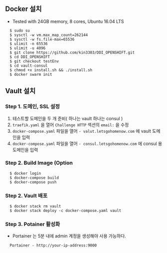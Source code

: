 

## Docker 설치

- Tested with 24GB memory, 8 cores,  Ubuntu 16.04 LTS  

```console
  $ sudo su 
  $ sysctl -w vm.max_map_count=262144
  $ sysctl -w fs.file-max=65536
  $ ulimit -n 65536
  $ ulimit -u 4096
  $ git clone https://github.com/kin3303/DDI_OPENSHIFT.git
  $ cd DDI_OPENSHIFT
  $ git checkout testEnv
  $ cd vault-consul
  $ chmod +x install.sh && ./install.sh
  $ docker swarm init
```


## Vault 설치 
 
###  Step 1. 도메인, SSL 설정

1. 테스트할 도메인을 두 개 준비( 하나는 vault 하나는 consul )
2. `traefik.yaml` 을 열어 `Challenge HTTP` 섹션의  `email:`  을 수정 
3. `docker-compose.yaml` 파일을 열어 `- valut.letsgohomenow.com` 에 vault 도메인을 입력
4. `docker-compose.yaml` 파일을 열어 `- consul.letsgohomenow.com` 에 consul 용 도메인을 입력 


###  Step 2. Build Image (Option

```console
  $ docker login
  $ docker-compose build
  $ docker-compose push
```
###  Step 2. Vault 배포

```console
  $ docker stack rm vault
  $ docker stack deploy -c docker-compose.yaml vault 
```

### Step 3. Potainer 활성화

- Portainer 는 5분 내에 admin 계정을 생성해야 사용 가능하다. 

```
  Portainer - http://your-ip-address:9000
```

